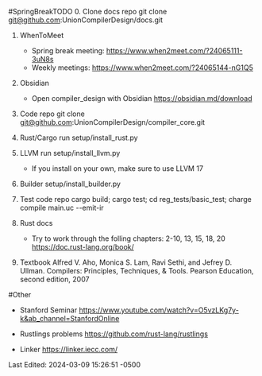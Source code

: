 #SpringBreakTODO
0. Clone docs repo
	git clone git@github.com:UnionCompilerDesign/docs.git

1. WhenToMeet
	- Spring break meeting: https://www.when2meet.com/?24065111-3uN8s
	- Weekly meetings: https://www.when2meet.com/?24065144-nG1Q5
	
1. Obsidian
	- Open compiler_design with Obsidian
     https://obsidian.md/download
     
3. Code repo
	git clone git@github.com:UnionCompilerDesign/compiler_core.git
	
4. Rust/Cargo
	run setup/install_rust.py
	
5.  LLVM 
	run setup/install_llvm.py
	- If you install on your own, make sure to use LLVM 17
	
6. Builder
	setup/install_builder.py
	
7. Test code repo
	cargo build; cargo test; cd reg_tests/basic_test; charge compile main.uc --emit-ir
	
8. Rust docs 
	- Try to work through the folling chapters:
		2-10, 13, 15, 18, 20
	https://doc.rust-lang.org/book/
	
9. Textbook
	Alfred V. Aho, Monica S. Lam, Ravi Sethi, and Jefrey D. Ullman. Compilers: Principles, Techniques, & Tools. Pearson Education, second edition, 2007

#Other
- Stanford Seminar
	https://www.youtube.com/watch?v=O5vzLKg7y-k&ab_channel=StanfordOnline
	
- Rustlings problems
	https://github.com/rust-lang/rustlings
	
- Linker
	https://linker.iecc.com/

Last Edited: 2024-03-09 15:26:51 -0500
